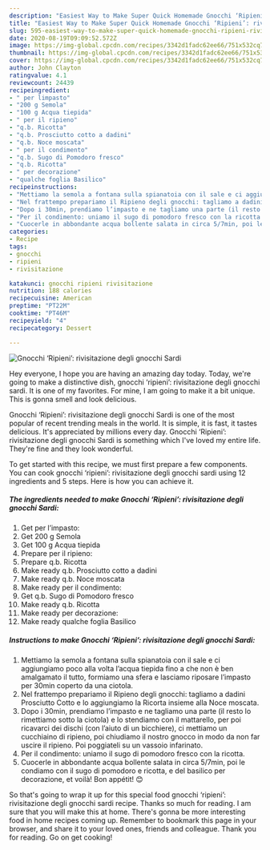 ```yaml
---
description: "Easiest Way to Make Super Quick Homemade Gnocchi ‘Ripieni’: rivisitazione degli gnocchi Sardi"
title: "Easiest Way to Make Super Quick Homemade Gnocchi ‘Ripieni’: rivisitazione degli gnocchi Sardi"
slug: 595-easiest-way-to-make-super-quick-homemade-gnocchi-ripieni-rivisitazione-degli-gnocchi-sardi
date: 2020-08-19T09:09:52.572Z
image: https://img-global.cpcdn.com/recipes/3342d1fadc62ee66/751x532cq70/gnocchi-ripieni-rivisitazione-degli-gnocchi-sardi-recipe-main-photo.jpg
thumbnail: https://img-global.cpcdn.com/recipes/3342d1fadc62ee66/751x532cq70/gnocchi-ripieni-rivisitazione-degli-gnocchi-sardi-recipe-main-photo.jpg
cover: https://img-global.cpcdn.com/recipes/3342d1fadc62ee66/751x532cq70/gnocchi-ripieni-rivisitazione-degli-gnocchi-sardi-recipe-main-photo.jpg
author: John Clayton
ratingvalue: 4.1
reviewcount: 24439
recipeingredient:
- " per limpasto"
- "200 g Semola"
- "100 g Acqua tiepida"
- " per il ripieno"
- "q.b. Ricotta"
- "q.b. Prosciutto cotto a dadini"
- "q.b. Noce moscata"
- " per il condimento"
- "q.b. Sugo di Pomodoro fresco"
- "q.b. Ricotta"
- " per decorazione"
- "qualche foglia Basilico"
recipeinstructions:
- "Mettiamo la semola a fontana sulla spianatoia con il sale e ci aggiungiamo poco alla volta l’acqua tiepida fino a che non è ben amalgamato il tutto, formiamo una sfera e lasciamo riposare l’impasto per 30min coperto da una ciotola."
- "Nel frattempo prepariamo il Ripieno degli gnocchi: tagliamo a dadini Prosciutto Cotto e lo aggiungiamo la Ricorta insieme alla Noce moscata."
- "Dopo i 30min, prendiamo l’impasto e ne tagliamo una parte (il resto lo rimettiamo sotto la ciotola) e lo stendiamo con il mattarello, per poi ricavarci dei dischi (con l’aiuto di un bicchiere), ci mettiamo un cucchiaino di ripieno, poi chiudiamo il nostro gnocco in modo da non far uscire il ripieno. Poi poggiateli su un vassoio infarinato."
- "Per il condimento: uniamo il sugo di pomodoro fresco con la ricotta."
- "Cuocerle in abbondante acqua bollente salata in circa 5/7min, poi le condiamo con il sugo di pomodoro e ricotta, e del basilico per decorazione, et voilà! Bon appétit! 😊"
categories:
- Recipe
tags:
- gnocchi
- ripieni
- rivisitazione

katakunci: gnocchi ripieni rivisitazione 
nutrition: 188 calories
recipecuisine: American
preptime: "PT22M"
cooktime: "PT46M"
recipeyield: "4"
recipecategory: Dessert

---
```



![Gnocchi ‘Ripieni’: rivisitazione degli gnocchi Sardi](https://img-global.cpcdn.com/recipes/3342d1fadc62ee66/751x532cq70/gnocchi-ripieni-rivisitazione-degli-gnocchi-sardi-recipe-main-photo.jpg)

Hey everyone, I hope you are having an amazing day today. Today, we're going to make a distinctive dish, gnocchi ‘ripieni’: rivisitazione degli gnocchi sardi. It is one of my favorites. For mine, I am going to make it a bit unique. This is gonna smell and look delicious.

Gnocchi ‘Ripieni’: rivisitazione degli gnocchi Sardi is one of the most popular of recent trending meals in the world. It is simple, it is fast, it tastes delicious. It's appreciated by millions every day. Gnocchi ‘Ripieni’: rivisitazione degli gnocchi Sardi is something which I've loved my entire life. They're fine and they look wonderful.




To get started with this recipe, we must first prepare a few components. You can cook gnocchi ‘ripieni’: rivisitazione degli gnocchi sardi using 12 ingredients and 5 steps. Here is how you can achieve it.

<!--inarticleads1-->

##### The ingredients needed to make Gnocchi ‘Ripieni’: rivisitazione degli gnocchi Sardi:

1. Get  per l’impasto:
1. Get 200 g Semola
1. Get 100 g Acqua tiepida
1. Prepare  per il ripieno:
1. Prepare q.b. Ricotta
1. Make ready q.b. Prosciutto cotto a dadini
1. Make ready q.b. Noce moscata
1. Make ready  per il condimento:
1. Get q.b. Sugo di Pomodoro fresco
1. Make ready q.b. Ricotta
1. Make ready  per decorazione:
1. Make ready qualche foglia Basilico




<!--inarticleads2-->

##### Instructions to make Gnocchi ‘Ripieni’: rivisitazione degli gnocchi Sardi:

1. Mettiamo la semola a fontana sulla spianatoia con il sale e ci aggiungiamo poco alla volta l’acqua tiepida fino a che non è ben amalgamato il tutto, formiamo una sfera e lasciamo riposare l’impasto per 30min coperto da una ciotola.
1. Nel frattempo prepariamo il Ripieno degli gnocchi: tagliamo a dadini Prosciutto Cotto e lo aggiungiamo la Ricorta insieme alla Noce moscata.
1. Dopo i 30min, prendiamo l’impasto e ne tagliamo una parte (il resto lo rimettiamo sotto la ciotola) e lo stendiamo con il mattarello, per poi ricavarci dei dischi (con l’aiuto di un bicchiere), ci mettiamo un cucchiaino di ripieno, poi chiudiamo il nostro gnocco in modo da non far uscire il ripieno. Poi poggiateli su un vassoio infarinato.
1. Per il condimento: uniamo il sugo di pomodoro fresco con la ricotta.
1. Cuocerle in abbondante acqua bollente salata in circa 5/7min, poi le condiamo con il sugo di pomodoro e ricotta, e del basilico per decorazione, et voilà! Bon appétit! 😊




So that's going to wrap it up for this special food gnocchi ‘ripieni’: rivisitazione degli gnocchi sardi recipe. Thanks so much for reading. I am sure that you will make this at home. There's gonna be more interesting food in home recipes coming up. Remember to bookmark this page in your browser, and share it to your loved ones, friends and colleague. Thank you for reading. Go on get cooking!
